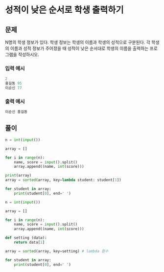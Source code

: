 # 성적이 낮은 순서로 학생 출력하기

## 문제

N명의 학생 정보가 있다. 학생 정보는 학생의 이름과 학생의 성적으로 구분된다. 각 학생의 이름과 성적 정보가 주어졌을 때 성적이 낮은 순서대로 학생의 이름을 출력하는 프로그램을 작성하시오.

### 입력 예시

```python
2
홍길동 95
이순신 77
```

### 출력 예시

```python
이순신 홍길동
```

## 풀이

```python
n = int(input())

array = []

for i in range(n):
    name, score = input().split()
    array.append((name, int(score)))

print(array)
array = sorted(array, key=lambda student: student[1])

for student in array:
    print(student[0], end=' ')
```

```python
n = int(input())

array = []

for i in range(n):
    name, score = input().split()
    array.append((name, int(score)))

def setting (data):
    return data[1]

array = sorted(array, key=setting) # lambda 함수

for student in array:
    print(student[0], end=' ')
```
